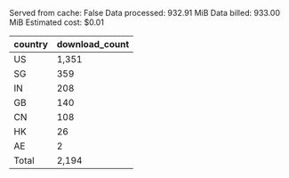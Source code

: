 Served from cache: False
Data processed: 932.91 MiB
Data billed: 933.00 MiB
Estimated cost: $0.01

| country | download_count |
| ------- | -------------- |
| US      |          1,351 |
| SG      |            359 |
| IN      |            208 |
| GB      |            140 |
| CN      |            108 |
| HK      |             26 |
| AE      |              2 |
| Total   |          2,194 |

